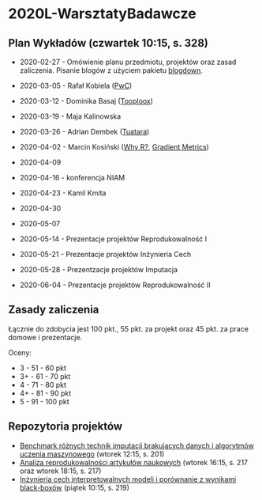 # 2020L-WarsztatyBadawcze

## Plan Wykładów (czwartek 10:15, s. 328)

* 2020-02-27 - Omówienie planu przedmiotu, projektów oraz zasad zaliczenia. Pisanie blogów z użyciem pakietu [blogdown](https://bookdown.org/yihui/blogdown/).

* 2020-03-05 - Rafał Kobiela ([PwC](https://www.pwc.pl/))

* 2020-03-12 - Dominika Basaj ([Tooploox](https://www.tooploox.com/))

* 2020-03-19 - Maja Kalinowska

* 2020-03-26 - Adrian Dembek ([Tuatara](https://www.tuatara.pl/))

* 2020-04-02 - Marcin Kosiński ([Why R?](http://whyr.pl/foundation/), [Gradient Metrics](https://www.gradientmetrics.com/))

* 2020-04-09 

* 2020-04-16 - konferencja NIAM 

* 2020-04-23 - Kamil Kmita

* 2020-04-30 

* 2020-05-07 

* 2020-05-14 - Prezentacje projektów Reprodukowalność I

* 2020-05-21 - Prezentacje projektów Inżynieria Cech

* 2020-05-28 - Prezentzacje projektów Imputacja 

* 2020-06-04 - Prezentacje projektów Reprodukowalność II


## Zasady zaliczenia

Łącznie do zdobycia jest 100 pkt., 55 pkt. za projekt oraz 45 pkt. za prace domowe i prezentacje.

Oceny:
- 3 - 51 - 60 pkt
- 3+ - 61 - 70 pkt
- 4 - 71 - 80 pkt
- 4+ - 81 - 90 pkt
- 5 - 91 - 100 pkt


## Repozytoria projektów

- [Benchmark różnych technik imputacji brakujących danych i algorytmów uczenia maszynowego](https://github.com/mini-pw/2020L-WarsztatyBadawcze-Imputacja) (wtorek 12:15, s. 201)
- [Analiza reprodukowalności artykułów naukowych](https://github.com/mini-pw/2020L-WarsztatyBadawcze-Reprodukowalnosc) (wtorek 16:15, s. 217 oraz wtorek 18:15, s. 217)
- [Inżynieria cech interpretowalnych modeli i porównanie z wynikami black-boxów](https://github.com/mini-pw/2020L-WarsztatyBadawcze-InzynieriaCech) (piątek 10:15, s. 219)


